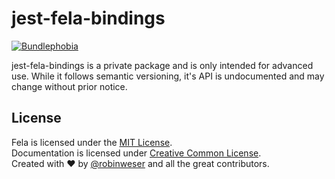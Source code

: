 # jest-fela-bindings

<a href="https://bundlephobia.com/result?p=jest-fela-bindings@latest"><img alt="Bundlephobia" src="https://img.shields.io/bundlephobia/minzip/jest-fela-bindings.svg"></a>

jest-fela-bindings is a private package and is only intended for advanced use. While it follows semantic versioning, it's API is undocumented and may change without prior notice.

## License
Fela is licensed under the [MIT License](http://opensource.org/licenses/MIT).<br>
Documentation is licensed under [Creative Common License](http://creativecommons.org/licenses/by/4.0/).<br>
Created with ♥ by [@robinweser](http://weser.io) and all the great contributors.
